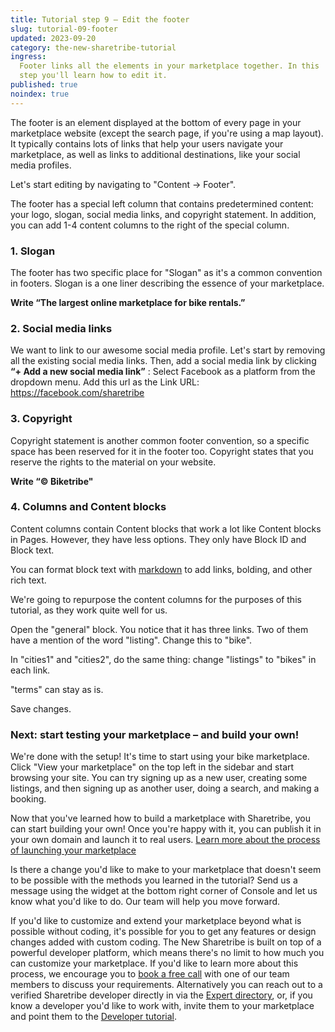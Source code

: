 ```yaml
---
title: Tutorial step 9 – Edit the footer
slug: tutorial-09-footer
updated: 2023-09-20
category: the-new-sharetribe-tutorial
ingress:
  Footer links all the elements in your marketplace together. In this
  step you'll learn how to edit it.
published: true
noindex: true
---
```


The footer is an element displayed at the bottom of every page in your
marketplace website (except the search page, if you're using a map
layout). It typically contains lots of links that help your users
navigate your marketplace, as well as links to additional destinations,
like your social media profiles.

Let's start editing by navigating to "Content → Footer".

The footer has a special left column that contains predetermined
content: your logo, slogan, social media links, and copyright statement.
In addition, you can add 1-4 content columns to the right of the special
column.

### 1. Slogan

The footer has two specific place for "Slogan" as it's a common
convention in footers. Slogan is a one liner describing the essence of
your marketplace.

**Write “The largest online marketplace for bike rentals.”**

### 2. Social media links

We want to link to our awesome social media profile. Let's start by
removing all the existing social media links. Then, add a social media
link by clicking **“+ Add a new social media link”** : Select Facebook
as a platform from the dropdown menu. Add this url as the Link URL:
https://facebook.com/sharetribe

### 3. Copyright

Copyright statement is another common footer convention, so a specific
space has been reserved for it in the footer too. Copyright states that
you reserve the rights to the material on your website.

**Write “© Biketribe"**

### 4. Columns and Content blocks

Content columns contain Content blocks that work a lot like Content
blocks in Pages. However, they have less options. They only have Block
ID and Block text.

You can format block text with
[markdown](https://www.markdownguide.org/basic-syntax/) to add links,
bolding, and other rich text.

We're going to repurpose the content columns for the purposes of this
tutorial, as they work quite well for us.

Open the "general" block. You notice that it has three links. Two of
them have a mention of the word "listing". Change this to "bike".

In "cities1" and "cities2", do the same thing: change "listings" to
"bikes" in each link.

"terms" can stay as is.

Save changes.

### Next: start testing your marketplace – and build your own!

We're done with the setup! It's time to start using your bike
marketplace. Click "View your marketplace" on the top left in the
sidebar and start browsing your site. You can try signing up as a new
user, creating some listings, and then signing up as another user, doing
a search, and making a booking.

Now that you've learned how to build a marketplace with Sharetribe, you
can start building your own! Once you're happy with it, you can publish
it in your own domain and launch it to real users.
[Learn more about the process of launching your marketplace](www.sharetribe.com/docs/the-new-sharetribe/going-live/)

Is there a change you'd like to make to your marketplace that doesn't
seem to be possible with the methods you learned in the tutorial? Send
us a message using the widget at the bottom right corner of Console and
let us know what you'd like to do. Our team will help you move forward.

If you'd like to customize and extend your marketplace beyond what is
possible without coding, it's possible for you to get any features or
design changes added with custom coding. The New Sharetribe is built on
top of a powerful developer platform, which means there's no limit to
how much you can customize your marketplace. If you'd like to learn more
about this process, we encourage you to
[book a free call](https://calendly.com/the-new-sharetribe-pilot-discussions/onboarding-feedback)
with one of our team members to discuss your requirements. Alternatively
you can reach out to a verified Sharetribe developer directly in via the
[Expert directory](https://www.sharetribe.com/experts/), or, if you know
a developer you'd like to work with, invite them to your marketplace and
point them to the
[Developer tutorial](https://www.sharetribe.com/docs/tutorial/introduction/).
